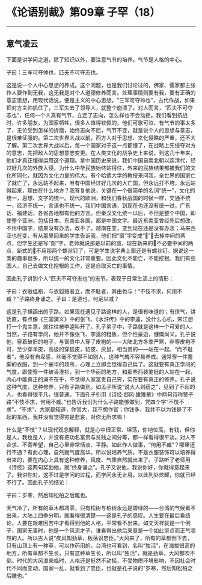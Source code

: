 # 《论语别裁》第09章 子罕（18）

------

## 意气凌云

下面是讲学问之道，除了知识以外，要注意气节的培养。气节是人格的中心。

子曰：三军可夺帅也，匹夫不可夺志也。

这是说一个人中心思想的养成。这个问题，也是我们讨论过的，佛家、儒家都主张作人要作到无我，这无我是对个人道德修养而言。处理事情则要有我，要有正确的意志思想，用现代话说，便是主义的中心思想。“三军可夺帅也”，古代作战，如果把对方主帅抓住了，三军失去了领导人，就整个崩溃了。对人而言，“匹夫不可夺志也”，任何一个人真有气节，立定了志向，怎么样也不会动摇。我们看到抗战时，许多朋友，为国家牺牲，很多人值得钦佩的，他们可歌可泣、有气节的事太多了，无论受到怎样的折磨，始终志向不屈，气节不变，就是说个人的思想与意志，是很难征服的。第二次世界大战以前，西方人对于思想、文化侵略的严重，还不大了解。第二次世界大战以后，每一个国家对于这一点都懂了，在战略上先侵夺对方的意志，先把敌人的思想意志变更。在人类文化的战争史上来说，到这几十年来，他们才真正懂得运用这个道理。拿中国历史来说，我们中国自南北朝以迄清代，经过好几次的外族入侵，为什么中华民族始终站得住，外来的民族结果都被我们的文化所同化，就因为文化力量的伟大。有个哈佛大学的教授来问我，全世界的国家亡了就亡了，永远站不起来，唯有中国经过好几次的大亡国，但永远打不垮，永远站得起来，理由在什么地方？我答复他说，关键在一个很简单的名词“统一”，文化的统一，思想、文字的统一。现代的欧洲，和我们春秋战国的时候一样，交通不统一，经济不统一，言语也不统一。我们中国言语，到现在也还没有统一过，广东话、福建话，各省各地都有他的方言。但秦汉文化统一以后，不但是整个中国，即使整个亚洲，包括日本、东南亚各国，都是中国文字。最近东南亚曾经先后想改，不用中国字，结果没有办法，改不了。越南在变，变到现在还是没有办法；马来西亚也在变，有从那里回来的学生告诉我，他们把“窗”字变成“”，去掉中间的两点，但学生还是写“窗”字，老师就说那是以前的窗，现在新来的不必要中间的两点，新式的不用那两个螺丝钉了，可是学生说字典上窗还是有螺丝钉。据说这一类的趣事很多，所以统一的文化非常重要。因此文化不能亡，不能挖根。我们有些国人，自己去做文化挖根的工作，这是自取灭亡的事情。

因此孔子讲到个人“匹夫不可夺志也”的志节，表现于日常生活上的情形：

子曰：衣敝缊袍，与衣狐貉者立，而不耻者，其由也与！“不忮不求，何用不臧？”子路终身诵之。子曰：是道也，何足以减？

这是孔子描画出的子路。如果现在遇见子路这样的人，是很有味道的；有侠气，讲话直，有点像《三国演义》中的张飞、《水浒传》中的李逵，没什么心机，宋江想打一个鬼主意，就往往被李逵叫开了。孔子弟子中，子路就是这样一个可爱的人。当然，子路有学问，他并不像张飞、李逵的粗鲁，但个性豪迈，慷慨尚义。孔子说他，穿着破旧的袍子，与富贵中人穿了皮袍的——大陆北方冬季严寒，非穿皮袍不可，至少穿羊皮，高级的穿狐皮，貂皮、灰鼠，相当贵的——站在一起。“而不耻者”，他没有自卑感，丝毫不觉得不如别人，这种气魄不容易养成。通常穿一件蹩脚的衣服，到一个豪华的场所，心理上立即会觉得自己扁了。这就要有真正学问的气度，即使穿一件破香港衫，到一个华丽的地方，和那些西装笔挺的人站在一起，内心中能真正的满不在乎，不觉得人家富贵自己穷，实在要有真正的修养。孔子说这种气度，这种修养，只有子路做到。如孟子所说“说大人则藐之”，见到了不起的人，也看得很平凡，很普通。下面孔子引用《诗经·邶风·雄雉章》中两句诗称赞子路“不忮不求，何用不臧。”也告诉我们为什么子路能够做到，凭四个字“不忮不求”。“不求”，大家都知道，你官大，我不想作官；你钱多，我并不以为钱是了不起的东西，我并没有觉得穷是悲哀，对你无所求嘛！

什么是“不忮”？以现代观念解释，就是心中很正常、坦荡，你地位高，有钱，但你是人，我也是人，并没有把功名富贵与贫贱之间分等，都一样看得很平淡。对人不企求、不寄希望，自己心里非常恬淡、平静。如此作人做事，“何用不臧”？哪里还行不通？有此心理，自然就气度高华。所以说培养气质，不是衣服装饰可以培养得出来的，要在内心上具有这种修养，风度、气质自然就出来了。子路听了老师用《诗经》这两句奖励他，就“终身诵之”。孔子又说他，我说你好，你就得意起来了。我讲你对，这不过是学问的过程，而学问永无止境，以此到处炫耀，你就已经不行了。因此孔子的结论：

子曰：岁寒，然后知松柏之后雕也。

天气冷了，所有的草木都凋零，只有松树与柏树永远是碧绿的——台湾的气候看不出来，大陆上四季分明，就看得很清楚——这是孔子的感叹。人生要在最后看结论，人要在艰难困苦中才看得到他的人格，平常看不出来。如文天祥就是一个例子，国家无事时，他是一个风流才子，谁看得出他后来竟是一个如此坚贞而正气凛然的人。所以古人说“疾风知劲草，板荡识忠臣。”大风来了，所有的草都倒下去，只有山顶上有一种草，可以作药用的，台湾也可看到，名叫“独活”，在海拔很高的地方，所有草都不生长，只有这种草生长，所以叫“独活”，就是劲草，大风都吹不倒。时代的大风浪来临时，人格还是挺然不动摇，不受物质环境影响，不因社会时代不同而变动。国家一乱，就看到了忠臣，也就是孔子说的“岁寒，然后知松柏之后雕也。”


